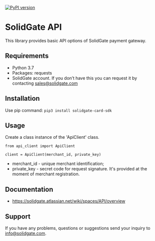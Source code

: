 [![PyPI version](https://badge.fury.io/py/solidgate-card-sdk.svg)](https://badge.fury.io/py/solidgate-card-sdk)

# SolidGate API
This library provides basic API options of SolidGate payment gateway.

## Requirements

- Python 3.7
- Packages: requests
- SolidGate account. If you don’t have this you can request it by contacting sales@solidgate.com

## Installation

Use pip command: ```pip3 install solidgate-card-sdk```

## Usage

Create a class instance of the 'ApiClient' class.
```
from api_client import ApiClient

client = ApiClient(merchant_id, private_key)
```
- merchant_id - unique merchant identification;
- private_key - secret code for request signature. It's provided at the moment of merchant registration.

## Documentation
* https://solidgate.atlassian.net/wiki/spaces/API/overview

## Support
If you have any problems, questions or suggestions send your inquiry to info@solidgate.com.